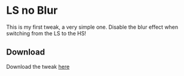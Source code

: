 # LS no Blur
This is my first tweak, a very simple one.
Disable the blur effect when switching from the LS to the HS!

## Download
Download the tweak [here](https://github.com/raspberryenvoie/LS-no-Blur/releases)
